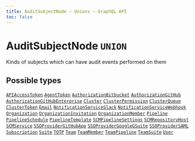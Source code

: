 ```yaml
---
title: AuditSubjectNode – Unions – GraphQL API
toc: false
---
```

<!--
  _____   ____    _   _  ____ _______   ______ _____ _____ _______
  |  __  / __   |  | |/ __ __   __| |  ____|  __ _   _|__   __|
  | |  | | |  | | |  | | |  | | | |    | |__  | |  | || |    | |
  | |  | | |  | | | . ` | |  | | | |    |  __| | |  | || |    | |
  | |__| | |__| | | |  | |__| | | |    | |____| |__| || |_   | |
  |_____/ ____/  |_| _|____/  |_|    |______|_____/_____|  |_|
  This file is auto-generated by script/generate_graphql_api_content.sh,
  please build the schema.json by running `rails api:graph:export`
  with https://github.com/buildkite/buildkite/,
  replace the content in data/graphql_data_schema.json
  and run the generation script `./scripts/generate-graphql-api-content.sh`.
-->
<!-- vale off -->
<h1 class="has-pills" data-algolia-exclude>
  AuditSubjectNode
  <span class="pill pill--union pill--normal-case pill--large"><code>UNION</code></span>
</h1>
<!-- vale on -->


<p>Kinds of subjects which can have audit events performed on them</p>








<h2 data-algolia-exclude>Possible types</h2>
<a href="/docs/apis/graphql/schemas/object/apiaccesstoken" class="pill pill--object pill--normal-case pill--large" title="Go to OBJECT APIAccessToken"><code>APIAccessToken</code></a>
<a href="/docs/apis/graphql/schemas/object/agenttoken" class="pill pill--object pill--normal-case pill--large" title="Go to OBJECT AgentToken"><code>AgentToken</code></a>
<a href="/docs/apis/graphql/schemas/object/authorizationbitbucket" class="pill pill--object pill--normal-case pill--large" title="Go to OBJECT AuthorizationBitbucket"><code>AuthorizationBitbucket</code></a>
<a href="/docs/apis/graphql/schemas/object/authorizationgithub" class="pill pill--object pill--normal-case pill--large" title="Go to OBJECT AuthorizationGitHub"><code>AuthorizationGitHub</code></a>
<a href="/docs/apis/graphql/schemas/object/authorizationgithubenterprise" class="pill pill--object pill--normal-case pill--large" title="Go to OBJECT AuthorizationGitHubEnterprise"><code>AuthorizationGitHubEnterprise</code></a>
<a href="/docs/apis/graphql/schemas/object/cluster" class="pill pill--object pill--normal-case pill--large" title="Go to OBJECT Cluster"><code>Cluster</code></a>
<a href="/docs/apis/graphql/schemas/object/clusterpermission" class="pill pill--object pill--normal-case pill--large" title="Go to OBJECT ClusterPermission"><code>ClusterPermission</code></a>
<a href="/docs/apis/graphql/schemas/object/clusterqueue" class="pill pill--object pill--normal-case pill--large" title="Go to OBJECT ClusterQueue"><code>ClusterQueue</code></a>
<a href="/docs/apis/graphql/schemas/object/clustertoken" class="pill pill--object pill--normal-case pill--large" title="Go to OBJECT ClusterToken"><code>ClusterToken</code></a>
<a href="/docs/apis/graphql/schemas/object/email" class="pill pill--object pill--normal-case pill--large" title="Go to OBJECT Email"><code>Email</code></a>
<a href="/docs/apis/graphql/schemas/object/notificationserviceslack" class="pill pill--object pill--normal-case pill--large" title="Go to OBJECT NotificationServiceSlack"><code>NotificationServiceSlack</code></a>
<a href="/docs/apis/graphql/schemas/object/notificationservicewebhook" class="pill pill--object pill--normal-case pill--large" title="Go to OBJECT NotificationServiceWebhook"><code>NotificationServiceWebhook</code></a>
<a href="/docs/apis/graphql/schemas/object/organization" class="pill pill--object pill--normal-case pill--large" title="Go to OBJECT Organization"><code>Organization</code></a>
<a href="/docs/apis/graphql/schemas/object/organizationinvitation" class="pill pill--object pill--normal-case pill--large" title="Go to OBJECT OrganizationInvitation"><code>OrganizationInvitation</code></a>
<a href="/docs/apis/graphql/schemas/object/organizationmember" class="pill pill--object pill--normal-case pill--large" title="Go to OBJECT OrganizationMember"><code>OrganizationMember</code></a>
<a href="/docs/apis/graphql/schemas/object/pipeline" class="pill pill--object pill--normal-case pill--large" title="Go to OBJECT Pipeline"><code>Pipeline</code></a>
<a href="/docs/apis/graphql/schemas/object/pipelineschedule" class="pill pill--object pill--normal-case pill--large" title="Go to OBJECT PipelineSchedule"><code>PipelineSchedule</code></a>
<a href="/docs/apis/graphql/schemas/object/pipelinetemplate" class="pill pill--object pill--normal-case pill--large" title="Go to OBJECT PipelineTemplate"><code>PipelineTemplate</code></a>
<a href="/docs/apis/graphql/schemas/object/scmpipelinesettings" class="pill pill--object pill--normal-case pill--large" title="Go to OBJECT SCMPipelineSettings"><code>SCMPipelineSettings</code></a>
<a href="/docs/apis/graphql/schemas/object/scmrepositoryhost" class="pill pill--object pill--normal-case pill--large" title="Go to OBJECT SCMRepositoryHost"><code>SCMRepositoryHost</code></a>
<a href="/docs/apis/graphql/schemas/object/scmservice" class="pill pill--object pill--normal-case pill--large" title="Go to OBJECT SCMService"><code>SCMService</code></a>
<a href="/docs/apis/graphql/schemas/object/ssoprovidergithubapp" class="pill pill--object pill--normal-case pill--large" title="Go to OBJECT SSOProviderGitHubApp"><code>SSOProviderGitHubApp</code></a>
<a href="/docs/apis/graphql/schemas/object/ssoprovidergooglegsuite" class="pill pill--object pill--normal-case pill--large" title="Go to OBJECT SSOProviderGoogleGSuite"><code>SSOProviderGoogleGSuite</code></a>
<a href="/docs/apis/graphql/schemas/object/ssoprovidersaml" class="pill pill--object pill--normal-case pill--large" title="Go to OBJECT SSOProviderSAML"><code>SSOProviderSAML</code></a>
<a href="/docs/apis/graphql/schemas/object/subscription" class="pill pill--object pill--normal-case pill--large" title="Go to OBJECT Subscription"><code>Subscription</code></a>
<a href="/docs/apis/graphql/schemas/object/suite" class="pill pill--object pill--normal-case pill--large" title="Go to OBJECT Suite"><code>Suite</code></a>
<a href="/docs/apis/graphql/schemas/object/totp" class="pill pill--object pill--normal-case pill--large" title="Go to OBJECT TOTP"><code>TOTP</code></a>
<a href="/docs/apis/graphql/schemas/object/team" class="pill pill--object pill--normal-case pill--large" title="Go to OBJECT Team"><code>Team</code></a>
<a href="/docs/apis/graphql/schemas/object/teammember" class="pill pill--object pill--normal-case pill--large" title="Go to OBJECT TeamMember"><code>TeamMember</code></a>
<a href="/docs/apis/graphql/schemas/object/teampipeline" class="pill pill--object pill--normal-case pill--large" title="Go to OBJECT TeamPipeline"><code>TeamPipeline</code></a>
<a href="/docs/apis/graphql/schemas/object/teamsuite" class="pill pill--object pill--normal-case pill--large" title="Go to OBJECT TeamSuite"><code>TeamSuite</code></a>
<a href="/docs/apis/graphql/schemas/object/user" class="pill pill--object pill--normal-case pill--large" title="Go to OBJECT User"><code>User</code></a>
